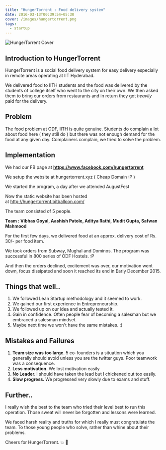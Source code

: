 ```yaml
---
title: "HungerTorrent : Food delivery system"
date: 2016-03-13T00:39:54+05:30
cover: /images/hungertorrent.png
tags:
  - startup
---
```

![HungerTorrent Cover](/images/hungertorrent.png)
<h2>Introduction to HungerTorrent</h2>
HungerTorrent is a social food delivery system for easy delivery especially in remote areas operating at IIT Hyderabad.

We delivered food to IITH students and the food was delivered by the students of college itself who went to the city on their own. We then asked them to bring our orders from restaurants and in return they got *heavily* paid for the delivery.
<h2>Problem</h2>
The food problem at ODF, IITH is quite genuine. Students do complain a lot about food here ( they still do ) but there was not enough demand for the food at any given day. Complainers complain, we tried to solve the problem.
<h2>Implementation</h2>
We had our FB page at <a href="https://www.facebook.com/hungertorrent"><strong>https://www.facebook.com/hungertorrent</strong></a>

We setup the website at hungertorrent.xyz ( Cheap Domain :P )

We started the program, a day after we attended AugustFest

Now the static website has been hosted at <a href="http://hungertorrent.bitballoon.com/">http://hungertorrent.bitballoon.com/</a>

The team consisted of 5 people.

<strong>Team : Vibhas Goyal, Aashish Patole, Aditya Rathi, Mudit Gupta, Safwan Mahmood </strong>

For the first few days, we delivered food at an approx. delivery cost of Rs. 30/- per food item.

We took orders from Subway, Mughal and Dominos. The program was successful in 800 series of ODF Hostels. :P

And then the orders declined, excitement was over, our motivation went down, focus dissipated and soon it reached its end in Early December 2015.
<h2>Things that well..</h2>
<ol>
 	<li>We followed Lean Startup methodology and it seemed to work.</li>
 	<li>We gained our first experience in Entrepreneurship.</li>
 	<li>We followed up on our idea and actually tested it.</li>
 	<li>Gain in confidence. Often people fear of becoming a salesman but we embraced a salesman mindset.</li>
 	<li>Maybe next time we won't have the same mistakes. :)</li>
</ol>
<h2>Mistakes and Failures</h2>
<ol>
 	<li><strong>Team size was too large</strong>. 5 co-founders is a situation which you generally should avoid unless you are the twitter guys. Poor teamwork was a consequence.</li>
 	<li><strong>Less motivation. </strong>We lost motivation easily</li>
 	<li><strong>No Leader. </strong>I should have taken the lead but I chickened out too easily.</li>
 	<li><strong>Slow progress. </strong>We progressed very slowly due to exams and stuff.</li>
</ol>
<h2>Further..</h2>
I really wish the best to the team who tried their level best to run this operation. Those sweat will never be forgotten and lessons were learned.

We faced harsh reality and truths for which I really must congratulate the team. To those young people who solve, rather than whine about their problems.

Cheers for HungerTorrent. :boom: :punch:
